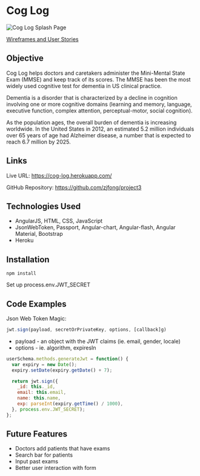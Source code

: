 # Cog Log

![Cog Log Splash Page](http://i.imgur.com/K4vDvNv.png)

[Wireframes and User Stories](https://github.com/zjfong/project3/blob/master/README2.md)

## Objective

Cog Log helps doctors and caretakers administer the Mini-Mental State Exam (MMSE) and keep track of its scores. The MMSE has been the most widely used cognitive test for dementia in US clinical practice.  

Dementia is a disorder that is characterized by a decline in cognition involving one or more cognitive domains (learning and memory, language, executive function, complex attention, perceptual-motor, social cognition).  

As the population ages, the overall burden of dementia is increasing worldwide. In the United States in 2012, an estimated 5.2 million individuals over 65 years of age had Alzheimer disease, a number that is expected to reach 6.7 million by 2025.



## Links

Live URL: https://cog-log.herokuapp.com/

GitHub Repository: https://github.com/zjfong/project3


## Technologies Used
* AngularJS, HTML, CSS, JavaScript
* JsonWebToken, Passport, Angular-chart, Angular-flash, Angular Material, Bootstrap
* Heroku

## Installation
```
npm install
```
Set up process.env.JWT_SECRET


## Code Examples

Json Web Token Magic:  
```javascript
jwt.sign(payload, secretOrPrivateKey, options, [callback]g)
```
- payload - an object with the JWT claims (ie. email, gender, locale)
- options - ie. algorithm, expiresIn

```javascript
userSchema.methods.generateJwt = function() {
  var expiry = new Date();
  expiry.setDate(expiry.getDate() + 7);

  return jwt.sign({
    _id: this._id,
    email: this.email,
    name: this.name,
    exp: parseInt(expiry.getTime() / 1000),
  }, process.env.JWT_SECRET);
};
```


## Future Features
* Doctors add patients that have exams
* Search bar for patients
* Input past exams
* Better user interaction with form



